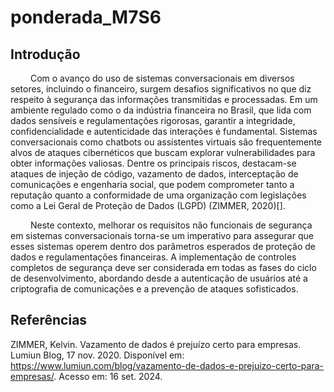 # ponderada_M7S6

## Introdução

&emsp;&emsp; Com o avanço do uso de sistemas conversacionais em diversos setores, incluindo o financeiro, surgem desafios significativos no que diz respeito à segurança das informações transmitidas e processadas. Em um ambiente regulado como o da indústria financeira no Brasil, que lida com dados sensíveis e regulamentações rigorosas, garantir a integridade, confidencialidade e autenticidade das interações é fundamental. Sistemas conversacionais como chatbots ou assistentes virtuais são frequentemente alvos de ataques cibernéticos que buscam explorar vulnerabilidades para obter informações valiosas. Dentre os principais riscos, destacam-se ataques de injeção de código, vazamento de dados, interceptação de comunicações e engenharia social, que podem comprometer tanto a reputação quanto a conformidade de uma organização com legislações como a Lei Geral de Proteção de Dados (LGPD) (ZIMMER, 2020)[].

&emsp;&emsp; Neste contexto, melhorar os requisitos não funcionais de segurança em sistemas conversacionais torna-se um imperativo para assegurar que esses sistemas operem dentro dos parâmetros esperados de proteção de dados e regulamentações financeiras. A implementação de controles completos de segurança deve ser considerada em todas as fases do ciclo de desenvolvimento, abordando desde a autenticação de usuários até a criptografia de comunicações e a prevenção de ataques sofisticados.

## Referências

ZIMMER, Kelvin. Vazamento de dados é prejuízo certo para empresas. Lumiun Blog, 17 nov. 2020. Disponível em: https://www.lumiun.com/blog/vazamento-de-dados-e-prejuizo-certo-para-empresas/. Acesso em: 16 set. 2024.
